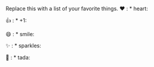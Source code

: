 Replace this with a list of your favorite things.
❤️	: * heart:

👍	: * +1:

😄	: * smile:

✨	:  * sparkles:

🎉	: * tada:
